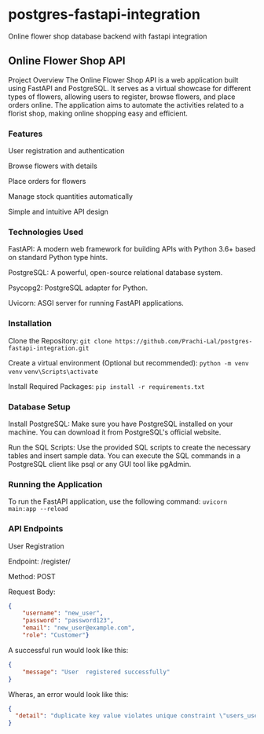 # postgres-fastapi-integration
Online flower shop database backend with fastapi integration

## Online Flower Shop API

Project Overview
The Online Flower Shop API is a web application built using FastAPI and PostgreSQL. It serves as a virtual showcase for different types of flowers, allowing users to register, browse flowers, and place orders online. The application aims to automate the activities related to a florist shop, making online shopping easy and efficient.

### Features

User registration and authentication

Browse flowers with details

Place orders for flowers

Manage stock quantities automatically

Simple and intuitive API design

### Technologies Used

FastAPI: A modern web framework for building APIs with Python 3.6+ based on standard Python type hints.

PostgreSQL: A powerful, open-source relational database system.

Psycopg2: PostgreSQL adapter for Python.

Uvicorn: ASGI server for running FastAPI applications.

### Installation

Clone the Repository:
```git clone https://github.com/Prachi-Lal/postgres-fastapi-integration.git```

Create a virtual environment (Optional but recommended):
```python -m venv venv```
```venv\Scripts\activate```

Install Required Packages:
```pip install -r requirements.txt```

### Database Setup
Install PostgreSQL: Make sure you have PostgreSQL installed on your machine. You can download it from PostgreSQL's official website.

Run the SQL Scripts: Use the provided SQL scripts to create the necessary tables and insert sample data. You can execute the SQL commands in a PostgreSQL client like psql or any GUI tool like pgAdmin.

### Running the Application
To run the FastAPI application, use the following command:
```uvicorn main:app --reload```

### API Endpoints

User Registration

Endpoint: /register/

Method: POST

Request Body:

```json
{
    "username": "new_user",
    "password": "password123",
    "email": "new_user@example.com",
    "role": "Customer"}
```

A successful run would look like this:

```json
{
    "message": "User  registered successfully"
}
```

Wheras, an error would look like this:

```json
{
  "detail": "duplicate key value violates unique constraint \"users_username_key\"\nDETAIL:  Key (username)=(new_user) already exists.\n"
}
```





